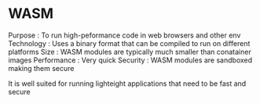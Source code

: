 # WASM
Purpose : To run high-peformance code in web browsers and other env
Technology : Uses a binary format that can be compiled to run on different platforms
Size : WASM modules are typically much smaller than conatainer images
Performance : Very quick
Security : WASM modules are sandboxed making them secure

It is well suited for running lighteight applications that need to be fast and secure

